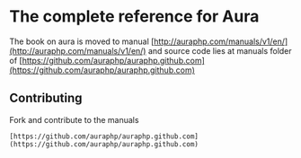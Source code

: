 # The complete reference for Aura #


The book on aura is moved to manual 
[http://auraphp.com/manuals/v1/en/](http://auraphp.com/manuals/v1/en/)
and source code lies at manuals folder of
[https://github.com/auraphp/auraphp.github.com](https://github.com/auraphp/auraphp.github.com)


## Contributing ##

Fork and contribute to the manuals 

    [https://github.com/auraphp/auraphp.github.com](https://github.com/auraphp/auraphp.github.com)
